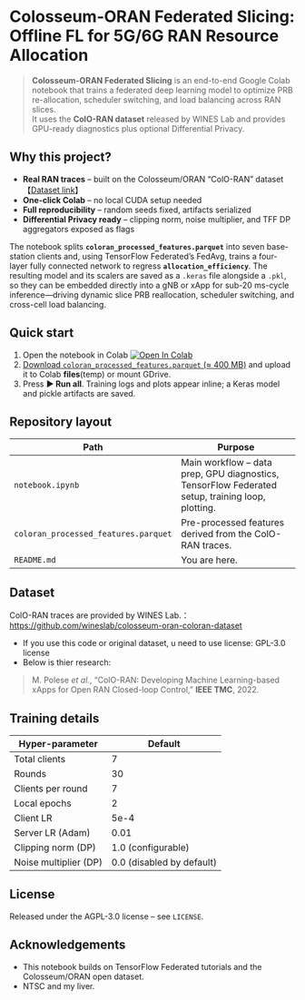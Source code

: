 # Colosseum-ORAN Federated Slicing: Offline FL for 5G/6G RAN Resource Allocation
> **Colosseum-ORAN Federated Slicing** is an end-to-end Google Colab notebook that trains a federated deep learning model to optimize PRB re-allocation, scheduler switching, and load balancing across RAN slices.  
> It uses the **ColO-RAN dataset** released by WINES Lab and provides GPU-ready diagnostics plus optional Differential Privacy.

## Why this project?
* **Real RAN traces** – built on the Colosseum/ORAN “ColO-RAN” dataset 【[Dataset link](https://github.com/wineslab/colosseum-oran-coloran-dataset)】  
* **One-click Colab** – no local CUDA setup needed  
* **Full reproducibility** – random seeds fixed, artifacts serialized  
* **Differential Privacy ready** – clipping norm, noise multiplier, and TFF DP aggregators exposed as flags  

The notebook splits **`coloran_processed_features.parquet`** into seven base-station clients and, using TensorFlow Federated’s FedAvg, trains a four-layer fully connected network to regress **`allocation_efficiency`**. The resulting model and its scalers are saved as a `.keras` file alongside a `.pkl`, so they can be embedded directly into a gNB or xApp for sub-20 ms-cycle inference—driving dynamic slice PRB reallocation, scheduler switching, and cross-cell load balancing.

## Quick start
1. Open the notebook in Colab  [![Open In Colab](https://colab.research.google.com/assets/colab-badge.svg)](https://colab.research.google.com/drive/1l_sfn29npZRbG6vuYu2amyAkt1vie4Jk)
2. [Download `coloran_processed_features.parquet` (≈ 400 MB)](https://github.com/thc1006/coloran-dynamic-slice-optimizer/blob/main/coloran_processed_features.parquet) and upload it to Colab **files**(temp) or mount GDrive.  
3. Press **▶ Run all**. Training logs and plots appear inline; a Keras model and pickle artifacts are saved.

## Repository layout
| Path | Purpose |
|------|---------|
| `notebook.ipynb` | Main workflow – data prep, GPU diagnostics, TensorFlow Federated setup, training loop, plotting. |
| `coloran_processed_features.parquet` | Pre-processed features derived from the ColO-RAN traces. |
| `README.md` | You are here. |

## Dataset
ColO-RAN traces are provided by WINES Lab.：<https://github.com/wineslab/colosseum-oran-coloran-dataset>
* If you use this code or original dataset, u need to use license: GPL-3.0 license
* Below is thier research:
> M. Polese *et al.*, “ColO-RAN: Developing Machine Learning-based xApps for Open RAN Closed-loop Control,” **IEEE TMC**, 2022.

## Training details
| Hyper-parameter | Default |
|-----------------|---------|
| Total clients | 7 |
| Rounds | 30 |
| Clients per round | 7 |
| Local epochs | 2 |
| Client LR | 5e-4 |
| Server LR (Adam) | 0.01 |
| Clipping norm (DP) | 1.0 (configurable) |
| Noise multiplier (DP) | 0.0 (disabled by default) |

## License
Released under the AGPL-3.0 license – see `LICENSE`.

## Acknowledgements
* This notebook builds on TensorFlow Federated tutorials and the Colosseum/ORAN open dataset.
* NTSC and my liver.
